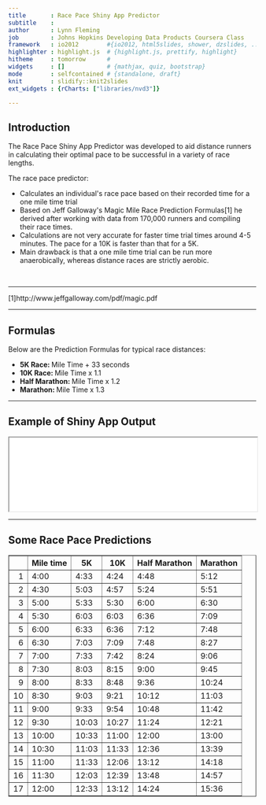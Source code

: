 ```yaml
---
title       : Race Pace Shiny App Predictor
subtitle    : 
author      : Lynn Fleming
job         : Johns Hopkins Developing Data Products Coursera Class
framework   : io2012        #{io2012, html5slides, shower, dzslides, ...}
highlighter : highlight.js  # {highlight.js, prettify, highlight}
hitheme     : tomorrow      # 
widgets     : []            # {mathjax, quiz, bootstrap}
mode        : selfcontained # {standalone, draft}
knit        : slidify::knit2slides
ext_widgets : {rCharts: ["libraries/nvd3"]}

---
```




## Introduction

<p>
The Race Pace Shiny App Predictor was developed to aid distance runners in calculating their optimal pace to be successful in a variety of race lengths.
</p>
<p>
The race pace predictor:
 <ul>
   <li>
Calculates an individual's race pace based on their recorded time for a one mile time trial
   </li>
   <li>
Based on Jeff Galloway's Magic Mile Race Prediction Formulas[1] he derived after working with data from 170,000 runners and compiling their race times.
   </li>
   <li>
Calculations are not very accurate for faster time trial times around 4-5 minutes. The pace for a 10K is faster than that for a 5K.
   </li>
   <li>
Main drawback is that a one mile time trial can be run more anaerobically, whereas distance races are strictly aerobic.
   </li>
 </ul>
</p>
<br>
<hr>
[1]http://www.jeffgalloway.com/pdf/magic.pdf

---

## Formulas

Below are the Prediction Formulas for typical race distances:

<ul>
  <li>
    <b>5K Race: </b>Mile Time + 33 seconds
  </li>
  <li>
    <b>10K Race: </b>Mile Time x 1.1
  </li>
  <li>
    <b>Half Marathon: </b>Mile Time x 1.2
  </li>
  <li>
    <b>Marathon: </b>Mile Time x 1.3
  </li>
</ul>

---

## Example of Shiny App Output

<iframe src="RacePaceShinyApp.png" width='100%'></iframe>

---

## Some Race Pace Predictions

<!-- html table generated in R 3.3.1 by xtable 1.8-2 package -->
<!-- Tue Sep 20 14:24:50 2016 -->
<table border=1>
<tr> <th>  </th> <th> Mile time </th> <th> 5K </th> <th> 10K </th> <th> Half Marathon </th> <th> Marathon </th>  </tr>
  <tr> <td align="right"> 1 </td> <td> 4:00 </td> <td> 4:33 </td> <td> 4:24 </td> <td> 4:48 </td> <td> 5:12 </td> </tr>
  <tr> <td align="right"> 2 </td> <td> 4:30 </td> <td> 5:03 </td> <td> 4:57 </td> <td> 5:24 </td> <td> 5:51 </td> </tr>
  <tr> <td align="right"> 3 </td> <td> 5:00 </td> <td> 5:33 </td> <td> 5:30 </td> <td> 6:00 </td> <td> 6:30 </td> </tr>
  <tr> <td align="right"> 4 </td> <td> 5:30 </td> <td> 6:03 </td> <td> 6:03 </td> <td> 6:36 </td> <td> 7:09 </td> </tr>
  <tr> <td align="right"> 5 </td> <td> 6:00 </td> <td> 6:33 </td> <td> 6:36 </td> <td> 7:12 </td> <td> 7:48 </td> </tr>
  <tr> <td align="right"> 6 </td> <td> 6:30 </td> <td> 7:03 </td> <td> 7:09 </td> <td> 7:48 </td> <td> 8:27 </td> </tr>
  <tr> <td align="right"> 7 </td> <td> 7:00 </td> <td> 7:33 </td> <td> 7:42 </td> <td> 8:24 </td> <td> 9:06 </td> </tr>
  <tr> <td align="right"> 8 </td> <td> 7:30 </td> <td> 8:03 </td> <td> 8:15 </td> <td> 9:00 </td> <td> 9:45 </td> </tr>
  <tr> <td align="right"> 9 </td> <td> 8:00 </td> <td> 8:33 </td> <td> 8:48 </td> <td> 9:36 </td> <td> 10:24 </td> </tr>
  <tr> <td align="right"> 10 </td> <td> 8:30 </td> <td> 9:03 </td> <td> 9:21 </td> <td> 10:12 </td> <td> 11:03 </td> </tr>
  <tr> <td align="right"> 11 </td> <td> 9:00 </td> <td> 9:33 </td> <td> 9:54 </td> <td> 10:48 </td> <td> 11:42 </td> </tr>
  <tr> <td align="right"> 12 </td> <td> 9:30 </td> <td> 10:03 </td> <td> 10:27 </td> <td> 11:24 </td> <td> 12:21 </td> </tr>
  <tr> <td align="right"> 13 </td> <td> 10:00 </td> <td> 10:33 </td> <td> 11:00 </td> <td> 12:00 </td> <td> 13:00 </td> </tr>
  <tr> <td align="right"> 14 </td> <td> 10:30 </td> <td> 11:03 </td> <td> 11:33 </td> <td> 12:36 </td> <td> 13:39 </td> </tr>
  <tr> <td align="right"> 15 </td> <td> 11:00 </td> <td> 11:33 </td> <td> 12:06 </td> <td> 13:12 </td> <td> 14:18 </td> </tr>
  <tr> <td align="right"> 16 </td> <td> 11:30 </td> <td> 12:03 </td> <td> 12:39 </td> <td> 13:48 </td> <td> 14:57 </td> </tr>
  <tr> <td align="right"> 17 </td> <td> 12:00 </td> <td> 12:33 </td> <td> 13:12 </td> <td> 14:24 </td> <td> 15:36 </td> </tr>
   </table>









